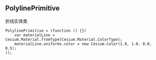 ## PolylinePrimitive

折线实体类

```
PolylinePrimitive = (function () {}(
    var materialLine = Cesium.Material.fromType(Cesium.Material.ColorType);
    materialLine.uniforms.color = new Cesium.Color(1.0, 1.0, 0.0, 0.5);
));
```



